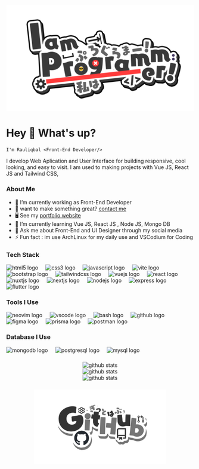 <div align="center">
<img src="./public/IamProgrammerEnglish.png" />
</div>

# Hey 👋 What's up?

`I'm Rauliqbal <Front-End Developer/>`

I develop Web Aplication and User Interface for building responsive, cool looking, and easy to visit.
I am used to making projects with Vue JS, React JS and Tailwind CSS,

<h3 align="left">About Me</h3>

- 🔭 I’m currently working as Front-End Developer
- 👯 want to make something great? [contact me](https://rauliqbal.my.id)
- 🖥️ See my [portfolio website](https://rauliqbal.my.id)
- 🌱 I’m currently learning Vue JS, React JS , Node JS, Mongo DB
- 💬 Ask me about Front-End and UI Designer through my social media
- ⚡ Fun fact : im use ArchLinux for my daily use and VSCodium for Coding

<h3 align="left">Tech Stack</h3>

<div align="left">
  <img src="https://skillicons.dev/icons?i=html" height="40" alt="html5 logo"  />
  <img width="12" />
  <img src="https://skillicons.dev/icons?i=css" height="40" alt="css3 logo"  />
  <img width="12" />
  <img src="https://skillicons.dev/icons?i=js" height="40" alt="javascript logo"  />
  <img width="12" />
  <img src="https://skillicons.dev/icons?i=vite" height="40" alt="vite logo"  />
  <img width="12" />
  <img src="https://skillicons.dev/icons?i=bootstrap" height="40" alt="bootstrap logo"  />
  <img width="12" />
  <img src="https://skillicons.dev/icons?i=tailwind" height="40" alt="tailwindcss logo"  />
  <img width="12" />
  <img src="https://skillicons.dev/icons?i=vue" height="40" alt="vuejs logo"  />
  <img width="12" />
  <img src="https://skillicons.dev/icons?i=react" height="40" alt="react logo"  />
  <img width="12" />
  <img src="https://skillicons.dev/icons?i=nuxtjs" height="40" alt="nuxtjs logo"  />
  <img width="12" />
  <img src="https://skillicons.dev/icons?i=nextjs" height="40" alt="nextjs logo"  />
  <img width="12" />
  <img src="https://skillicons.dev/icons?i=nodejs" height="40" alt="nodejs logo"  />
  <img width="12" />
  <img src="https://skillicons.dev/icons?i=express" height="40" alt="express logo"  />
  <img width="12" />
  <img src="https://skillicons.dev/icons?i=flutter" height="40" alt="flutter logo"  />
</div>

<h3 align="left">Tools I Use</h3>

<div align="left">
  <img src="https://skillicons.dev/icons?i=neovim" height="40" alt="neovim logo"  />
  <img width="12" />
  <img src="https://skillicons.dev/icons?i=vscode" height="40" alt="vscode logo"  />
  <img width="12" />
  <img src="https://skillicons.dev/icons?i=bash" height="40" alt="bash logo"  />
  <img width="12" />
  <img src="https://skillicons.dev/icons?i=github" height="40" alt="github logo"  />
  <img width="12" />
  <img src="https://skillicons.dev/icons?i=figma" height="40" alt="figma logo"  />
  <img width="12" />
  <img src="https://skillicons.dev/icons?i=prisma" height="40" alt="prisma logo"  />
  <img width="12" />
  <img src="https://skillicons.dev/icons?i=postman" height="40" alt="postman logo"  />
</div>

<h3 align="left">Database I Use</h3>

<div align="left">
  <img src="https://skillicons.dev/icons?i=mongodb" height="40" alt="mongodb logo"  />
  <img width="12" />
  <img src="https://skillicons.dev/icons?i=postgres" height="40" alt="postgresql logo"  />
  <img width="12" />
  <img src="https://skillicons.dev/icons?i=mysql" height="40" alt="mysql logo"  />
</div>

###

<div align="center">
<img src="https://github-readme-stats.vercel.app/api/top-langs/?username=Rauliqbal&theme=tokyonight&hide_border=false&include_all_commits=false&count_private=false&layout=compact" alt="github stats"/> 
<br/>
<img src="https://github-readme-stats.vercel.app/api?username=Rauliqbal&theme=tokyonight&hide_border=false&include_all_commits=false&count_private=false" alt="github stats"/>
<br/>

  <img src="https://github-readme-streak-stats.herokuapp.com/?user=Rauliqbal&theme=tokyonight&hide_border=false" alt="github stats"/>
</div>

###

<div align="center">
<img height="200" src="./public/GitHub.png" /></div>
